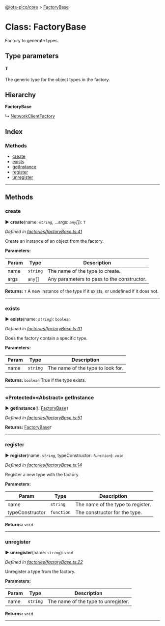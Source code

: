 [@iota-pico/core](../README.md) > [FactoryBase](../classes/factorybase.md)



# Class: FactoryBase


Factory to generate types.

## Type parameters
#### T 

The generic type for the object types in the factory.

## Hierarchy

**FactoryBase**

↳  [NetworkClientFactory](networkclientfactory.md)








## Index

### Methods

* [create](factorybase.md#create)
* [exists](factorybase.md#exists)
* [getInstance](factorybase.md#getinstance)
* [register](factorybase.md#register)
* [unregister](factorybase.md#unregister)



---
## Methods
<a id="create"></a>

###  create

► **create**(name: *`string`*, ...args: *`any`[]*): `T`



*Defined in [factories/factoryBase.ts:41](https://github.com/iotaeco/iota-pico-core/blob/e0d8965/src/factories/factoryBase.ts#L41)*



Create an instance of an object from the factory.


**Parameters:**

| Param | Type | Description |
| ------ | ------ | ------ |
| name | `string`   |  The name of the type to create. |
| args | `any`[]   |  Any parameters to pass to the constructor. |





**Returns:** `T`
A new instance of the type if it exists, or undefined if it does not.






___

<a id="exists"></a>

###  exists

► **exists**(name: *`string`*): `boolean`



*Defined in [factories/factoryBase.ts:31](https://github.com/iotaeco/iota-pico-core/blob/e0d8965/src/factories/factoryBase.ts#L31)*



Does the factory contain a specific type.


**Parameters:**

| Param | Type | Description |
| ------ | ------ | ------ |
| name | `string`   |  The name of the type to look for. |





**Returns:** `boolean`
True if the type exists.






___

<a id="getinstance"></a>

### «Protected»«Abstract» getInstance

► **getInstance**(): [FactoryBase](factorybase.md)`T`



*Defined in [factories/factoryBase.ts:51](https://github.com/iotaeco/iota-pico-core/blob/e0d8965/src/factories/factoryBase.ts#L51)*





**Returns:** [FactoryBase](factorybase.md)`T`





___

<a id="register"></a>

###  register

► **register**(name: *`string`*, typeConstructor: *`function`*): `void`



*Defined in [factories/factoryBase.ts:14](https://github.com/iotaeco/iota-pico-core/blob/e0d8965/src/factories/factoryBase.ts#L14)*



Register a new type with the factory.


**Parameters:**

| Param | Type | Description |
| ------ | ------ | ------ |
| name | `string`   |  The name of the type to register. |
| typeConstructor | `function`   |  The constructor for the type. |





**Returns:** `void`





___

<a id="unregister"></a>

###  unregister

► **unregister**(name: *`string`*): `void`



*Defined in [factories/factoryBase.ts:22](https://github.com/iotaeco/iota-pico-core/blob/e0d8965/src/factories/factoryBase.ts#L22)*



Unregister a type from the factory.


**Parameters:**

| Param | Type | Description |
| ------ | ------ | ------ |
| name | `string`   |  The name of the type to unregister. |





**Returns:** `void`





___



